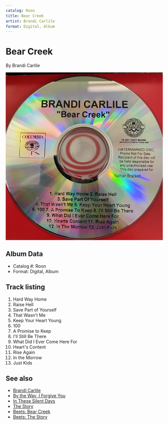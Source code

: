 ```yaml
---
catalog: Roon
title: Bear Creek
artist: Brandi Carlile
format: Digital, Album
---
```


# Bear Creek

By Brandi Carlile

![](../../assets/albumcovers/Brandi_Carlile-Bear_Creek.png)

## Album Data

- Catalog #: Roon
- Format: Digital, Album


## Track listing


1. Hard Way Home
2. Raise Hell
3. Save Part of Yourself
4. That Wasn't Me
5. Keep Your Heart Young
6. 100
7. A Promise to Keep
8. I'll Still Be There
9. What Did I Ever Come Here For
10. Heart's Content
11. Rise Again
12. In the Morrow
13. Just Kids


## See also

- [Brandi Carlile](Brandi_Carlile.md)
- [By the Way, I Forgive You](By_the_Way__I_Forgive_You.md)
- [In These Silent Days](In_These_Silent_Days.md)
- [The Story](The_Story.md)
- [Beets: Bear Creek](../../Beets/Brandi_Carlile/Bear_Creek.md)
- [Beets: The Story](../../Beets/Brandi_Carlile/The_Story.md)
